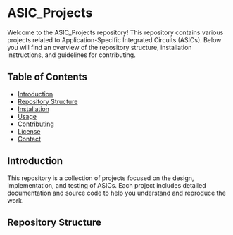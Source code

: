 # ASIC_Projects

Welcome to the ASIC_Projects repository! This repository contains various projects related to Application-Specific Integrated Circuits (ASICs). Below you will find an overview of the repository structure, installation instructions, and guidelines for contributing.

## Table of Contents

- [Introduction](#introduction)
- [Repository Structure](#repository-structure)
- [Installation](#installation)
- [Usage](#usage)
- [Contributing](#contributing)
- [License](#license)
- [Contact](#contact)

## Introduction

This repository is a collection of projects focused on the design, implementation, and testing of ASICs. Each project includes detailed documentation and source code to help you understand and reproduce the work.

## Repository Structure


